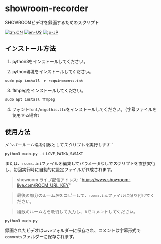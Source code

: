 # showroom-recorder
SHOWROOMビデオを録画するためのスクリプト

[![zh_CN](https://img.shields.io/badge/language-zh__CN-green.svg)](https://github.com/vacabun/showroom-recorder/blob/main/doc/README.zh_CN.md)
[![en-US](https://img.shields.io/badge/language-en--US-green.svg)](https://github.com/vacabun/showroom-recorder/blob/main/doc/README.en-US.md)
[![jp-JP](https://img.shields.io/badge/language-jp--JP-green.svg)](https://github.com/vacabun/showroom-recorder/blob/main/doc/README.jp-JP.md)


## インストール方法
1. python3をインストールしてください。

2. python環境をインストールしてください。

``` shell
sudo pip install -r requirements.txt
```

3. ffmpegをインストールしてください。

``` shell
sudo apt install ffmpeg
```

4. フォント`font/msgothic.ttc`をインストールしてください。（字幕ファイルを使用する場合）

## 使用方法
メンバールーム名を引数としてスクリプトを実行します：

``` shell
python3 main.py -i LOVE_MAIKA_SASAKI
```

または、`rooms.ini`ファイルを編集してパラメータなしでスクリプトを直接実行し、初回実行時に自動的に設定ファイルが作成されます。

> showroom ライブ配信アドレス: "https://www.showroom-live.com/ROOM_URL_KEY"

> 最後の部分のルーム名をコピーして、`rooms.ini`ファイルに貼り付けてください。

> 複数のルーム名を改行して入力し、#でコメントしてください。

``` shell
python3 main.py
```

録画されたビデオは`save`フォルダーに保存され、コメントは字幕形式で`comments`フォルダーに保存されます。